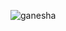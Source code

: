 ![ganesha](https://user-images.githubusercontent.com/79861528/111425393-1f0fe680-8719-11eb-8980-b4731190efb5.jpg)

